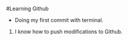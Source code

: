 #Learning Github

- Doing my first commit with terminal.

1. I know how to push modifications to Github.